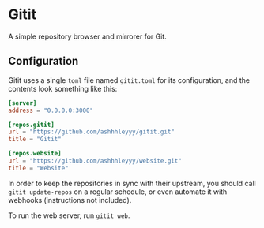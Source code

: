 # Gitit

A simple repository browser and mirrorer for Git.

## Configuration

Gitit uses a single `toml` file named `gitit.toml` for its configuration, and the contents look something like this:

```toml
[server]
address = "0.0.0.0:3000"

[repos.gitit]
url = "https://github.com/ashhhleyyy/gitit.git"
title = "Gitit"

[repos.website]
url = "https://github.com/ashhhleyyy/website.git"
title = "Website"
```

In order to keep the repositories in sync with their upstream, you should call `gitit update-repos` on a regular schedule, or even automate it with webhooks (instructions not included).

To run the web server, run `gitit web`.
